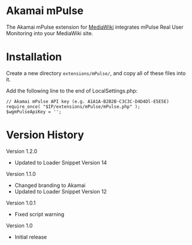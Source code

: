 # Akamai mPulse

The Akamai mPulse extension for [MediaWiki](http://www.mediawiki.org) integrates
mPulse Real User Monitoring into your MediaWiki site.

# Installation

Create a new directory `extensions/mPulse/`, and copy all of these files into it.

Add the following line to the end of LocalSettings.php:

    // Akamai mPulse API key (e.g. A1A1A-B2B2B-C3C3C-D4D4Dl-E5E5E)
    require_once( "$IP/extensions/mPulse/mPulse.php" );
    $wgmPulseApiKey = '';

# Version History

Version 1.2.0

* Updated to Loader Snippet Version 14

Version 1.1.0

* Changed branding to Akamai
* Updated to Loader Snippet Version 12

Version 1.0.1

* Fixed script warning

Version 1.0

* Initial release
